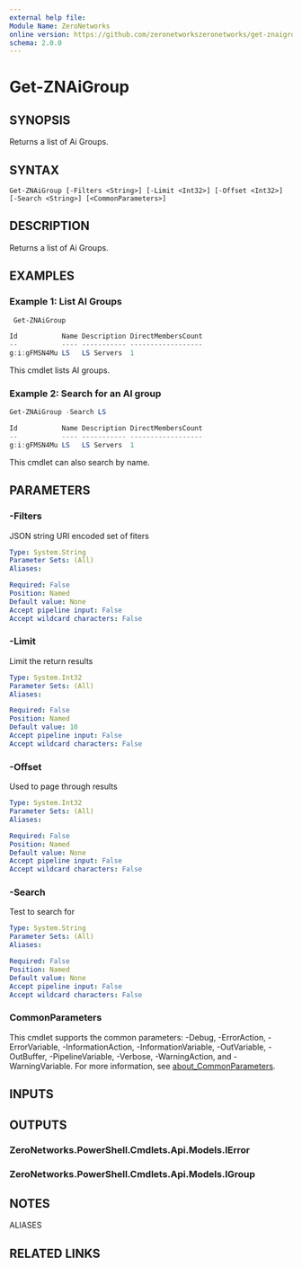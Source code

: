 ```yaml
---
external help file:
Module Name: ZeroNetworks
online version: https://github.com/zeronetworkszeronetworks/get-znaigroup
schema: 2.0.0
---
```


# Get-ZNAiGroup

## SYNOPSIS
Returns a list of Ai Groups.

## SYNTAX

```
Get-ZNAiGroup [-Filters <String>] [-Limit <Int32>] [-Offset <Int32>] [-Search <String>] [<CommonParameters>]
```

## DESCRIPTION
Returns a list of Ai Groups.

## EXAMPLES

### Example 1: List AI Groups
```powershell
 Get-ZNAiGroup

Id           Name Description DirectMembersCount
--           ---- ----------- ------------------
g:i:gFMSN4Mu LS   LS Servers  1
```

This cmdlet lists AI groups.

### Example 2: Search for an AI group
```powershell
Get-ZNAiGroup -Search LS

Id           Name Description DirectMembersCount
--           ---- ----------- ------------------
g:i:gFMSN4Mu LS   LS Servers  1
```

This cmdlet can also search by name.

## PARAMETERS

### -Filters
JSON string URI encoded set of fiters

```yaml
Type: System.String
Parameter Sets: (All)
Aliases:

Required: False
Position: Named
Default value: None
Accept pipeline input: False
Accept wildcard characters: False
```

### -Limit
Limit the return results

```yaml
Type: System.Int32
Parameter Sets: (All)
Aliases:

Required: False
Position: Named
Default value: 10
Accept pipeline input: False
Accept wildcard characters: False
```

### -Offset
Used to page through results

```yaml
Type: System.Int32
Parameter Sets: (All)
Aliases:

Required: False
Position: Named
Default value: None
Accept pipeline input: False
Accept wildcard characters: False
```

### -Search
Test to search for

```yaml
Type: System.String
Parameter Sets: (All)
Aliases:

Required: False
Position: Named
Default value: None
Accept pipeline input: False
Accept wildcard characters: False
```

### CommonParameters
This cmdlet supports the common parameters: -Debug, -ErrorAction, -ErrorVariable, -InformationAction, -InformationVariable, -OutVariable, -OutBuffer, -PipelineVariable, -Verbose, -WarningAction, and -WarningVariable. For more information, see [about_CommonParameters](http://go.microsoft.com/fwlink/?LinkID=113216).

## INPUTS

## OUTPUTS

### ZeroNetworks.PowerShell.Cmdlets.Api.Models.IError

### ZeroNetworks.PowerShell.Cmdlets.Api.Models.IGroup

## NOTES

ALIASES

## RELATED LINKS

